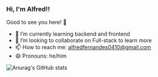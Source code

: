 ### Hi, I'm Alfred!! 
Good to see you here! 👋

- 🌱 I’m currently learning backend and frontend
- 👯 I’m looking to collaborate on Full-stack to learn more
- 📫 How to reach me: alfredfernandes0410@gmail.com
- 😄 Pronouns: he/him

![Anurag's GitHub stats](https://github-readme-stats.vercel.app/api?username=Alfredfernandes&show_icons=true&theme=dark)
